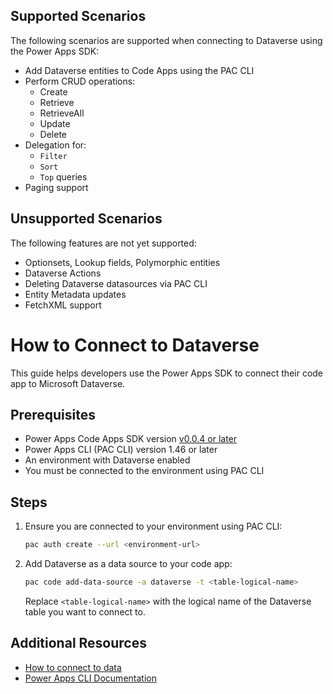 ## Supported Scenarios

The following scenarios are supported when connecting to Dataverse using the Power Apps SDK:

- Add Dataverse entities to Code Apps using the PAC CLI
- Perform CRUD operations:
   - Create
   - Retrieve
   - RetrieveAll
   - Update
   - Delete
- Delegation for:
   - `Filter`
   - `Sort`
   - `Top` queries
- Paging support

## Unsupported Scenarios

The following features are not yet supported:

- Optionsets, Lookup fields, Polymorphic entities
- Dataverse Actions
- Deleting Dataverse datasources via PAC CLI
- Entity Metadata updates
- FetchXML support
# How to Connect to Dataverse

This guide helps developers use the Power Apps SDK to connect their code app to Microsoft Dataverse.

## Prerequisites

- Power Apps Code Apps SDK version [v0.0.4 or later](https://github.com/microsoft/PowerAppsCodeApps/releases/tag/v0.0.4)
- Power Apps CLI (PAC CLI) version 1.46 or later
- An environment with Dataverse enabled
- You must be connected to the environment using PAC CLI

## Steps

1. Ensure you are connected to your environment using PAC CLI:
   ```sh
   pac auth create --url <environment-url>
   ```
2. Add Dataverse as a data source to your code app:
   ```sh
   pac code add-data-source -a dataverse -t <table-logical-name>
   ```
   Replace `<table-logical-name>` with the logical name of the Dataverse table you want to connect to.

## Additional Resources
- [How to connect to data](./how-to-connect-to-data.md)
- [Power Apps CLI Documentation](https://learn.microsoft.com/power-platform/developer/cli/introduction)
